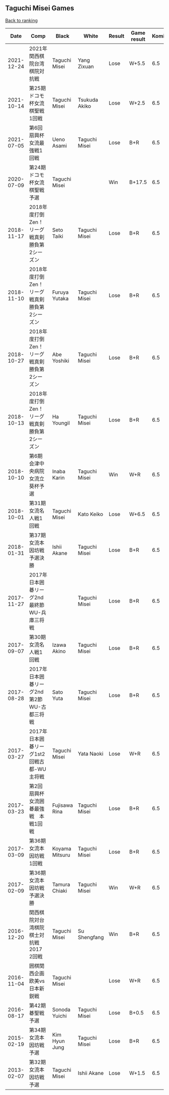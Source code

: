 ## Taguchi Misei Games

[Back to ranking](../../index.md)




| **Date** | **Comp** | **Black** | **White** | **Result** | **Game result** | **Komi** | **Rating** | **Diff** | 
| --- | --- | --- | --- | --- | --- | --- | --- | --- |
| 2021-12-24 | 2021年関西棋院台湾棋院対抗戦 | Taguchi Misei | Yang Zixuan | Lose | W+5.5 | 6.5 | missing | 0 | 
| 2021-10-14 | 第25期ドコモ杯女流棋聖戦1回戦 | Taguchi Misei | Tsukuda Akiko | Lose | W+2.5 | 6.5 | missing | 0 | 
| 2021-07-05 | 第6回扇興杯女流最強戦1回戦 | Ueno Asami | Taguchi Misei | Lose | B+R | 6.5 | missing | 0 | 
| 2020-07-09 | 第24期ドコモ杯女流棋聖戦予選 | Taguchi Misei |  | Win | B+17.5 | 6.5 | missing | 0 | 
| 2018-11-17 | 2018年度打倒Zen！リーグ戦真剣勝負第2シーズン | Seto Taiki | Taguchi Misei | Lose | B+R | 6.5 | missing | 0 | 
| 2018-11-10 | 2018年度打倒Zen！リーグ戦真剣勝負第2シーズン | Furuya Yutaka | Taguchi Misei | Lose | B+R | 6.5 | missing | 0 | 
| 2018-10-27 | 2018年度打倒Zen！リーグ戦真剣勝負第2シーズン | Abe Yoshiki | Taguchi Misei | Lose | B+R | 6.5 | missing | 0 | 
| 2018-10-13 | 2018年度打倒Zen！リーグ戦真剣勝負第2シーズン | Ha Youngil | Taguchi Misei | Lose | B+R | 6.5 | missing | 0 | 
| 2018-10-10 | 第6期会津中央病院女流立葵杯予選 | Inaba Karin | Taguchi Misei | Win | W+R | 6.5 | missing | 0 | 
| 2018-10-01 | 第31期女流名人戦1回戦 | Taguchi Misei | Kato Keiko | Lose | W+6.5 | 6.5 | missing | 0 | 
| 2018-01-31 | 第37期女流本因坊戦予選決勝 | Ishii Akane | Taguchi Misei | Lose | B+R | 6.5 | missing | -2055 | 
| 2017-11-27 | 2017年日本囲碁リーグ2nd最終節WU-兵庫三将戦 |  | Taguchi Misei | Lose | B+R | 6.5 | 2055 | 258 | 
| 2017-09-07 | 第30期女流名人戦1回戦 | Izawa Akino | Taguchi Misei | Lose | B+R | 6.5 | 1797 | -184 | 
| 2017-08-28 | 2017年日本囲碁リーグ2nd第2節WU-古都三将戦 | Sato Yuta | Taguchi Misei | Lose | B+R | 6.5 | 1981 | -248 | 
| 2017-03-27 | 2017年日本囲碁リーグ1st2回戦古都-WU主将戦 | Taguchi Misei | Yata Naoki | Lose | W+R | 6.5 | 2229 | 149 | 
| 2017-03-23 | 第2回扇興杯女流囲碁最強戦　本戦1回戦 | Fujisawa Rina | Taguchi Misei | Lose | B+R | 6.5 | 2080 | -63 | 
| 2017-03-09 | 第36期女流本因坊戦1回戦 | Koyama Mitsuru | Taguchi Misei | Lose | B+R | 6.5 | 2143 | -88 | 
| 2017-02-09 | 第36期女流本因坊戦予選決勝 | Tamura Chiaki | Taguchi Misei | Win | W+R | 6.5 | 2231 | 62 | 
| 2016-12-20 | 関西棋院対台湾棋院棋士対抗戦2017　2回戦 | Taguchi Misei | Su Shengfang | Win | B+R | 6.5 | 2169 | 2169 | 
| 2016-11-04 | 囲棋関西企画欧美vs日本新鋭戦 | Taguchi Misei |  | Lose | W+R | 6.5 | missing | 0 | 
| 2016-08-17 | 第42期碁聖戦予選 | Sonoda Yuichi | Taguchi Misei | Lose | B+0.5 | 6.5 | missing | 0 | 
| 2015-02-19 | 第34期女流本因坊戦予選 | Kim Hyun Jung | Taguchi Misei | Lose | B+R | 6.5 | missing | 0 | 
| 2013-02-07 | 第32期女流本因坊戦予選 | Taguchi Misei | Ishii Akane | Lose | W+1.5 | 6.5 | missing | missing |




